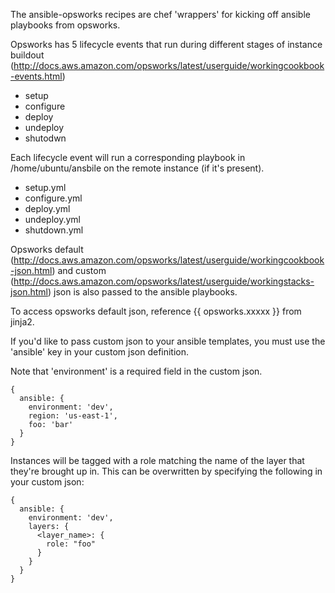 The ansible-opsworks recipes are chef 'wrappers' for kicking off ansible playbooks from
opsworks.

Opsworks has 5 lifecycle events that run during different stages of
instance buildout (http://docs.aws.amazon.com/opsworks/latest/userguide/workingcookbook-events.html)

- setup
- configure
- deploy
- undeploy
- shutodwn
 
Each lifecycle event will run a corresponding playbook in
/home/ubuntu/ansbile on the remote instance (if it's present).

- setup.yml
- configure.yml
- deploy.yml
- undeploy.yml
- shutdown.yml

Opsworks default
(http://docs.aws.amazon.com/opsworks/latest/userguide/workingcookbook-json.html)
and custom
(http://docs.aws.amazon.com/opsworks/latest/userguide/workingstacks-json.html)
json is also passed to the ansible playbooks.

To access opsworks default json, reference {{ opsworks.xxxxx }} from jinja2.

If you'd like to pass custom json to your ansible templates, you must
use the 'ansible' key in your custom json definition.  

Note that 'environment' is a required field in the custom json.

```
{ 
  ansible: {
    environment: 'dev',
    region: 'us-east-1',
    foo: 'bar'
  }
}
```

Instances will be tagged with a role matching the name of the
layer that they're brought up in. This can be overwritten by specifying
the following in your custom json:
```
{ 
  ansible: {
    environment: 'dev',
    layers: {
      <layer_name>: {
        role: "foo"
      }
    }
  }
}

```
